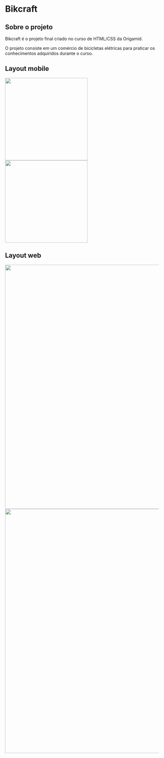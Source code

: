 # Bikcraft 

## Sobre o projeto

Bikcraft é o projeto final criado no curso de HTML/CSS da Origamid.

O projeto consiste em um comércio de bicicletas elétricas para praticar os conhecimentos adquiridos durante o curso. 

## Layout mobile
<img src="https://github.com/brunocesar2/bikcraft/assets/111947999/23ba3765-fe99-4a2d-9d1c-80c734918a5d" width="270px">
<img src="https://github.com/brunocesar2/bikcraft/assets/111947999/bea50e56-aad6-4e0d-826a-2c57eaf9f247" width="270px">

## Layout web
<img src="https://github.com/brunocesar2/bikcraft/assets/111947999/24ae520f-42a5-4f18-8c05-d375ebd817f3" width="800px">
<img src="https://github.com/brunocesar2/bikcraft/assets/111947999/a97468a7-0741-48fa-a5ee-1975cbb81f94" width="800px">
